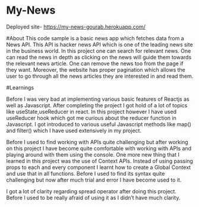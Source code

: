 # My-News
Deployed site- https://my-news-gourab.herokuapp.com/

#About
This code sample is a basic news app which fetches data from a News API. This API is hacker news API which is one of the leading news site in the business world. In this project one can search for relevant news. One can read the news in depth as clicking on the news will guide them towards the relevant news article. One can remove the news too from the page if they want. Moreover, the website has proper pagination which allows the user to go through all the news articles they are interested in and read them.

#Learnings

Before I was very bad at implementing various basic features of Reactjs as well as Javascript. After completing the project I got hold of a lot of topics like useState,useReducer in react. In this project however I have used useReducer hook which got me curious about the reducer function in Javascript. I got introduced to various useful Javascript methods like map() and filter() which I have used extensively in my project.

Before I used to find working with APIs quite challenging but after working on this project I have become quite comfortable with working with APIs and playing around with them using the console.
One more new thing that I learned in this project was the use of Context APIs. Instead of using passing props to each and every component I learnt how to create a Global Context and use that in all functions. Before I used to find its syntax quite challenging but now after much trial and error I have become used to it.

I got a lot of clarity regarding spread operator after doing this project. Before I used to be really afraid of using it as I didn’t have much clarity.


